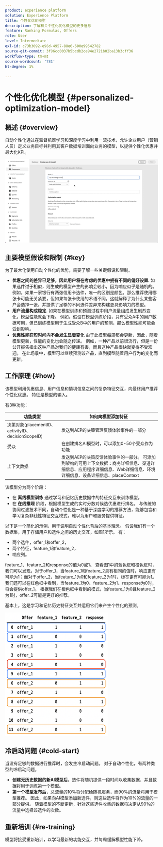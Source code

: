 ```yaml
---
product: experience platform
solution: Experience Platform
title: 个性化优化模型
description: 了解有关个性化优化模型的更多信息
feature: Ranking Formulas, Offers
role: User
level: Intermediate
exl-id: c73b3092-e96d-4957-88e6-500e99542782
source-git-commit: 3f96cc0037b5bcdb2ce94e2721b02ba13b3cff36
workflow-type: tm+mt
source-wordcount: '781'
ht-degree: 1%

---
```


# 个性化优化模型 {#personalized-optimization-model}

## 概述 {#overview}

自动个性化通过在监督机器学习和深度学习中利用一流技术，允许企业用户（营销人员）定义业务目标并利用其客户数据培训面向业务的模型，以提供个性化优惠并最大化KPI。

![](../../rn/assets/do-not-localize/ai-ranking.gif)

## 主要模型假设和限制 {#key}

为了最大化使用自动个性化的优势，需要了解一些关键假设和限制。

* **优惠之间的差异已足够，因此用户将在考虑的优惠中拥有不同的偏好设置**. 如果选件过于相似，则生成的模型产生的影响会较小，因为响应似乎是随机的。
例如，如果一家银行有两张信用卡选件，唯一的区别是颜色，那么推荐使用哪张卡可能无关紧要，但如果每张卡使用的术语不同，这就解释了为什么某些客户会选择一张，并提供了足够的不同选件差异来构建更具影响力的模型。
* **用户流量构成稳定**. 如果在模型训练和预测过程中用户流量组成发生剧烈变化，模型性能就会下降。 例如，假设在模型训练阶段，只有受众A中的用户数据可用，但已训练模型用于生成受众B中的用户的预测，那么模型性能可能会受到影响。
* **优惠性能在短时间内不会发生显着变化** 由于此模型每周都会更新，因此，随着模型更新，性能的变化也会随之传递。 例如，一种产品以前很流行，但是一份公开报告指出这种产品对我们的健康有害，而且这种产品很快就变得不受欢迎。 在此场景中，模型可以继续预测该产品，直到模型随着用户行为的变化而更新。

## 工作原理 {#how}

该模型利用优惠信息、用户信息和情境信息之间的复杂特征交互，向最终用户推荐个性化优惠。 特征是模型的输入。

有3种功能：

| 功能类型 | 如何向模型添加特征 |
|--------------|----------------------------|
| 决策对象(placementID、activityID、decisionScopeID) | 发送到AEP的决策管理反馈体验事件的一部分 |
| 受众 | 在创建排名AI模型时，可以添加0-50个受众作为功能 |
| 上下文数据 | 发送到AEP的决策反馈体验事件的一部分。 可添加到架构的可用上下文数据：商务详细信息、渠道详细信息、应用程序详细信息、Web详细信息、环境详细信息、设备详细信息、placeContext |

该模型分为两个阶段：

* 在 **离线模型训练** 通过学习和记忆历史数据中的特征交互来训练模型。
* 在 **在线推理** 阶段，根据模型生成的实时分数对候选优惠进行排名。 与传统的协同过滤技术不同，自动个性化是一种基于深度学习的推荐方法，能够包含和学习复杂非线性特征交互模式，难以为用户和服务提供特征。

以下是一个简化的示例，用于说明自动个性化背后的基本理念。 假设我们有一个数据集，用于存储用户和选件之间的历史交互，如图1所示。 有：
* 两个选件，offer_1和offer_2，
* 两个特征，feature_1和feature_2，
* 响应列。

feature_1、feature_2和response的值为0或1。 查看图1中的蓝色框和橙色框时，我们可以发现，对于offer_1，当feature_1和feature_2具有相同的值时，响应更有可能为1；而对于offer_2，当feature_1为0和feature_2为1时，标签更有可能为1。 我们还可以在红色框中看到，当feature_1为0、feature_2为1、response为0时，将会提供offer_1。 根据我们在橙色框中看到的模式，当feature_1为0且feature_2为1时，offer_2可能是更好的推荐。

基本上，这是学习和记忆历史特征交互并运用它们来产生个性化的预测。

![](../assets/perso-ranking-schema.png)

## 冷启动问题 {#cold-start}

当没有足够的数据进行推荐时，会发生冷启动问题。 对于自动个性化，有两种类型的冷启动问题。

* **创建无历史数据的新AI模型后**，选件将随机提供一段时间以收集数据，并且数据将用于训练第一个模型。
* **第一个模型发布后**，总流量的10%将分配给随机服务，而90%的流量将用于模型推荐。 因此，如果向AI模型添加新选件，则这些选件将作为10%的流量的一部分提供。 随着模型的不断更新，针对这些选件收集的数据将决定从90%的流量中选择该选件的次数。

## 重新培训 {#re-training}

模型将接受重新培训，以学习最新的功能交互，并每周缓解模型性能下降。
